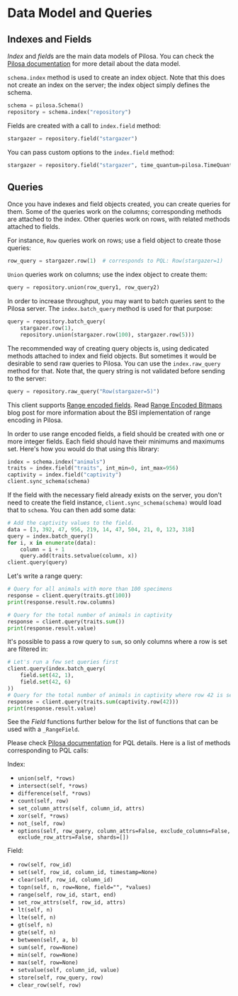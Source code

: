 # Data Model and Queries

## Indexes and Fields

*Index* and *field*s are the main data models of Pilosa. You can check the [Pilosa documentation](https://www.pilosa.com/docs) for more detail about the data model.

`schema.index` method is used to create an index object. Note that this does not create an index on the server; the index object simply defines the schema.

```python
schema = pilosa.Schema()
repository = schema.index("repository")
```

Fields are created with a call to `index.field` method:

```python
stargazer = repository.field("stargazer")
```

You can pass custom options to the `index.field` method:

```python
stargazer = repository.field("stargazer", time_quantum=pilosa.TimeQuantum.YEAR_MONTH_DAY)
```

## Queries

Once you have indexes and field objects created, you can create queries for them. Some of the queries work on the columns; corresponding methods are attached to the index. Other queries work on rows, with related methods attached to fields.

For instance, `Row` queries work on rows; use a field object to create those queries:

```python
row_query = stargazer.row(1)  # corresponds to PQL: Row(stargazer=1)
```

`Union` queries work on columns; use the index object to create them:

```python
query = repository.union(row_query1, row_query2)
```

In order to increase throughput, you may want to batch queries sent to the Pilosa server. The `index.batch_query` method is used for that purpose:

```python
query = repository.batch_query(
    stargazer.row(1),
    repository.union(stargazer.row(100), stargazer.row(5)))
```

The recommended way of creating query objects is, using dedicated methods attached to index and field objects. But sometimes it would be desirable to send raw queries to Pilosa. You can use the `index.raw_query` method for that. Note that, the query string is not validated before sending to the server:

```python
query = repository.raw_query("Row(stargazer=5)")
```

This client supports [Range encoded fields](https://www.pilosa.com/docs/latest/query-language/#range-bsi). Read [Range Encoded Bitmaps](https://www.pilosa.com/blog/range-encoded-bitmaps/) blog post for more information about the BSI implementation of range encoding in Pilosa.

In order to use range encoded fields, a field should be created with one or more integer fields. Each field should have their minimums and maximums set. Here's how you would do that using this library:
```python
index = schema.index("animals")
traits = index.field("traits", int_min=0, int_max=956)
captivity = index.field("captivity")
client.sync_schema(schema)
```

If the field with the necessary field already exists on the server, you don't need to create the field instance, `client.sync_schema(schema)` would load that to `schema`. You can then add some data:
```python
# Add the captivity values to the field.
data = [3, 392, 47, 956, 219, 14, 47, 504, 21, 0, 123, 318]
query = index.batch_query()
for i, x in enumerate(data):
    column = i + 1
    query.add(traits.setvalue(column, x))
client.query(query)
```

Let's write a range query:
```python
# Query for all animals with more than 100 specimens
response = client.query(traits.gt(100))
print(response.result.row.columns)

# Query for the total number of animals in captivity
response = client.query(traits.sum())
print(response.result.value)
```

It's possible to pass a row query to `sum`, so only columns where a row is set are filtered in:
```python
# Let's run a few set queries first
client.query(index.batch_query(
    field.set(42, 1),
    field.set(42, 6)
))
# Query for the total number of animals in captivity where row 42 is set
response = client.query(traits.sum(captivity.row(42)))
print(response.result.value)
```

See the *Field* functions further below for the list of functions that can be used with a `_RangeField`.

Please check [Pilosa documentation](https://www.pilosa.com/docs) for PQL details. Here is a list of methods corresponding to PQL calls:

Index:

* `union(self, *rows)`
* `intersect(self, *rows)`
* `difference(self, *rows)`
* `count(self, row)`
* `set_column_attrs(self, column_id, attrs)`
* `xor(self, *rows)`
* `not_(self, row)`
* `options(self, row_query, column_attrs=False, exclude_columns=False, exclude_row_attrs=False, shards=[])`

Field:

* `row(self, row_id)`
* `set(self, row_id, column_id, timestamp=None)`
* `clear(self, row_id, column_id)`
* `topn(self, n, row=None, field="", *values)`
* `range(self, row_id, start, end)`
* `set_row_attrs(self, row_id, attrs)`
* `lt(self, n)`
* `lte(self, n)`
* `gt(self, n)`
* `gte(self, n)`
* `between(self, a, b)`
* `sum(self, row=None)`
* `min(self, row=None)`
* `max(self, row=None)`
* `setvalue(self, column_id, value)`
* `store(self, row_query, row)`
* `clear_row(self, row)`
